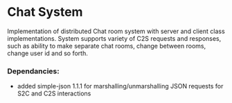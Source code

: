 # Chat System
Implementation of distributed Chat room system with server and client class implementations. 
System supports variety of C2S requests and responses, such as ability to make separate chat rooms, 
change between rooms, change user id and so forth. 


### Dependancies:
 - added simple-json 1.1.1 for marshalling/unmarshalling JSON requests for S2C and C2S interactions 
